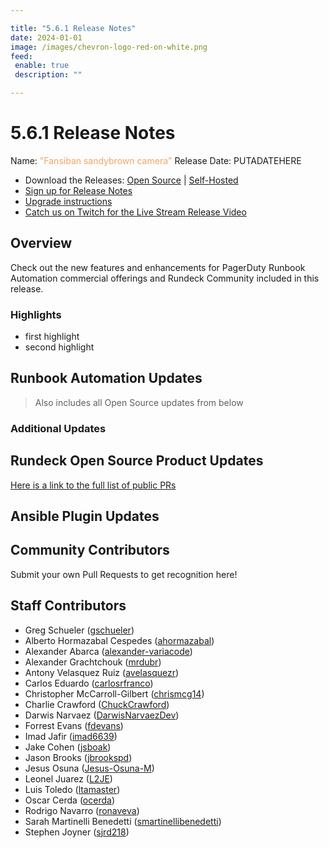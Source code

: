 ```yaml
---

title: "5.6.1 Release Notes"
date: 2024-01-01
image: /images/chevron-logo-red-on-white.png
feed:
 enable: true
 description: ""

---
```


# 5.6.1 Release Notes

Name: <span style="color: sandybrown"><span class="glyphicon glyphicon-camera"></span> "Fansiban sandybrown camera"</span>
Release Date: PUTADATEHERE

- Download the Releases: [Open Source](https://www.rundeck.com/community-downloads/5.6.1) | [Self-Hosted](https://www.rundeck.com/enterprise-downloads/5.6.1)
- [Sign up for Release Notes](https://www.rundeck.com/release-notes-signup)
- [Upgrade instructions](/upgrading/)
- [Catch us on Twitch for the Live Stream Release Video](https://www.twitch.tv/pagerduty)

## Overview

Check out the new features and enhancements for PagerDuty Runbook Automation commercial offerings and Rundeck Community included in this release.

### Highlights

- first highlight
- second highlight

## Runbook Automation Updates

> Also includes all Open Source updates from below

### Additional Updates




## Rundeck Open Source Product Updates



[Here is a link to the full list of public PRs](https://github.com/rundeck/rundeck/pulls?q=is%3Apr+milestone%3A5.6.1+is%3Aclosed)

## Ansible Plugin Updates




## Community Contributors

Submit your own Pull Requests to get recognition here!



## Staff Contributors

* Greg Schueler ([gschueler](https://github.com/gschueler))
* Alberto Hormazabal Cespedes ([ahormazabal](https://github.com/ahormazabal))
* Alexander Abarca ([alexander-variacode](https://github.com/alexander-variacode))
* Alexander Grachtchouk ([mrdubr](https://github.com/mrdubr))
* Antony Velasquez Ruiz ([avelasquezr](https://github.com/avelasquezr))
* Carlos Eduardo ([carlosrfranco](https://github.com/carlosrfranco))
* Christopher McCarroll-Gilbert ([chrismcg14](https://github.com/chrismcg14))
* Charlie Crawford ([ChuckCrawford](https://github.com/ChuckCrawford))
* Darwis Narvaez ([DarwisNarvaezDev](https://github.com/DarwisNarvaezDev))
* Forrest Evans ([fdevans](https://github.com/fdevans))
* Imad Jafir ([imad6639](https://github.com/imad6639))
* Jake Cohen ([jsboak](https://github.com/jsboak))
* Jason Brooks ([jbrookspd](https://github.com/jbrookspd))
* Jesus Osuna ([Jesus-Osuna-M](https://github.com/Jesus-Osuna-M))
* Leonel Juarez ([L2JE](https://github.com/L2JE))
* Luis Toledo ([ltamaster](https://github.com/ltamaster))
* Oscar Cerda ([ocerda](https://github.com/ocerda))
* Rodrigo Navarro ([ronaveva](https://github.com/ronaveva))
* Sarah Martinelli Benedetti ([smartinellibenedetti](https://github.com/smartinellibenedetti))
* Stephen Joyner ([sjrd218](https://github.com/sjrd218))
